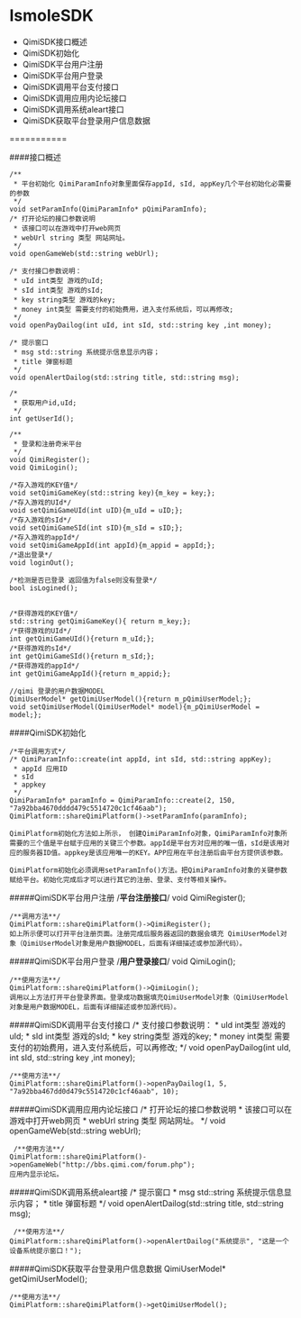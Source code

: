 IsmoleSDK
=========
- QimiSDK接口概述
- QimiSDK初始化
- QimiSDK平台用户注册
- QimiSDK平台用户登录
- QimiSDK调用平台支付接口
- QimiSDK调用应用内论坛接口
- QimiSDK调用系统aleart接口
- QimiSDK获取平台登录用户信息数据

===========

####接口概述

    /**
     * 平台初始化 QimiParamInfo对象里面保存appId, sId, appKey几个平台初始化必需要的参数
     */
    void setParamInfo(QimiParamInfo* pQimiParamInfo);
    /* 打开论坛的接口参数说明
     * 该接口可以在游戏中打开web网页
     * webUrl string 类型 网站网址。
     */
    void openGameWeb(std::string webUrl);
    
    /* 支付接口参数说明：
     * uId int类型 游戏的uId;
     * sId int类型 游戏的sId;
     * key string类型 游戏的key;
     * money int类型 需要支付的初始费用，进入支付系统后，可以再修改;
     */
    void openPayDailog(int uId, int sId, std::string key ,int money);
    
    /* 提示窗口
     * msg std::string 系统提示信息显示内容；
     * title 弹窗标题
     */
    void openAlertDailog(std::string title, std::string msg);
    
    /*
     * 获取用户id,uId;
     */
    int getUserId();
    
    /**
     * 登录和注册奇米平台
     */
    void QimiRegister();
    void QimiLogin();
    
    /*存入游戏的KEY值*/
    void setQimiGameKey(std::string key){m_key = key;};
    /*存入游戏的UId*/
    void setQimiGameUId(int uID){m_uId = uID;};
    /*存入游戏的sId*/
    void setQimiGameSId(int sID){m_sId = sID;};
    /*存入游戏的appId*/
    void setQimiGameAppId(int appId){m_appid = appId;};
    /*退出登录*/
    void loginOut();

    /*检测是否已登录 返回值为false则没有登录*/
    bool isLogined();
    
    
    /*获得游戏的KEY值*/
    std::string getQimiGameKey(){ return m_key;};
    /*获得游戏的UId*/
    int getQimiGameUId(){return m_uId;};
    /*获得游戏的sId*/
    int getQimiGameSId(){return m_sId;};
    /*获得游戏的appId*/
    int getQimiGameAppId(){return m_appid;};
    
    //qimi 登录的用户数据MODEL
    QimiUserModel* getQimiUserModel(){return m_pQimiUserModel;};
    void setQimiUserModel(QimiUserModel* model){m_pQimiUserModel = model;};
    

####QimiSDK初始化

	/*平台调用方式*/
    /* QimiParamInfo::create(int appId, int sId, std::string appKey);
     * appId 应用ID
     * sId 
     * appkey
     */
    QimiParamInfo* paramInfo = QimiParamInfo::create(2, 150, "7a92bba4670dddd479c5514720c1cf46aab");
    QimiPlatform::shareQimiPlatform()->setParamInfo(paramInfo);

    QimiPlatform初始化方法如上所示， 创建QimiParamInfo对象，QimiParamInfo对象所需要的三个值是平台赋于应用的关键三个参数。appId是平台方对应用的唯一值，sId是该用对应的服务器ID值。appkey是该应用唯一的KEY。APP应用在平台注册后由平台方提供该参数。

    QimiPlatform初始化必须调用setParamInfo()方法。把QimiParamInfo对象的关键参数赋给平台。初始化完成后才可以进行其它的注册、登录、支付等相关操作。

#####QimiSDK平台用户注册
	/**平台注册接口**/
	void QimiRegister();

	/**调用方法**/
	QimiPlatform::shareQimiPlatform()->QimiRegister();
	如上所示便可以打开平台注册页面。注册完成后服务器返回的数据会填充 QimiUserModel对象（QimiUserModel对象是用户数据MODEL，后面有详细描述或参加源代码）。

#####QimiSDK平台用户登录
    /**用户登录接口**/
    void QimiLogin();

    /**使用方法**/
    QimiPlatform::shareQimiPlatform()->QimiLogin();
    调用以上方法打开平台登录界面。登录成功数据填充QimiUserModel对象（QimiUserModel对象是用户数据MODEL，后面有详细描述或参加源代码）。

#####QimiSDK调用平台支付接口
	/* 支付接口参数说明：
     * uId int类型 游戏的uId;
     * sId int类型 游戏的sId;
     * key string类型 游戏的key;
     * money int类型 需要支付的初始费用，进入支付系统后，可以再修改;
     */
    void openPayDailog(int uId, int sId, std::string key ,int money);

    /**使用方法**/
    QimiPlatform::shareQimiPlatform()->openPayDailog(1, 5, "7a92bba467dd0d479c5514720c1cf46aab", 10);

#####QimiSDK调用应用内论坛接口
	/* 打开论坛的接口参数说明
     * 该接口可以在游戏中打开web网页
     * webUrl string 类型 网站网址。
     */
    void openGameWeb(std::string webUrl);

     /**使用方法**/
    QimiPlatform::shareQimiPlatform()->openGameWeb("http://bbs.qimi.com/forum.php");
    应用内显示论坛。

#####QimiSDK调用系统aleart接
	/* 提示窗口
     * msg std::string 系统提示信息显示内容；
     * title 弹窗标题
     */
    void openAlertDailog(std::string title, std::string msg);

     /**使用方法**/
    QimiPlatform::shareQimiPlatform()->openAlertDailog("系统提示", "这是一个设备系统提示窗口！");
    
#####QimiSDK获取平台登录用户信息数据
	QimiUserModel* getQimiUserModel();

	/**使用方法**/
	QimiPlatform::shareQimiPlatform()->getQimiUserModel();















